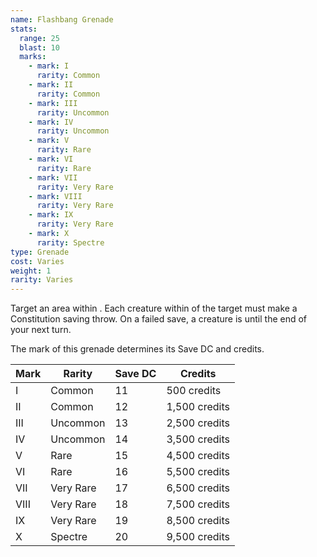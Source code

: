 ```yaml
---
name: Flashbang Grenade
stats:
  range: 25
  blast: 10
  marks:
    - mark: I
      rarity: Common
    - mark: II
      rarity: Common
    - mark: III
      rarity: Uncommon
    - mark: IV
      rarity: Uncommon
    - mark: V
      rarity: Rare
    - mark: VI
      rarity: Rare
    - mark: VII
      rarity: Very Rare
    - mark: VIII
      rarity: Very Rare
    - mark: IX
      rarity: Very Rare
    - mark: X
      rarity: Spectre
type: Grenade
cost: Varies
weight: 1
rarity: Varies
---
```

Target an area within <me-distance length="25" />. Each creature within <me-distance length="10" /> of the target must make a Constitution saving throw.
On a failed save, a creature is <me-condition id="blinded"/> until the end of your next turn.

The mark of this grenade determines its Save DC and credits.

Mark|Rarity|Save DC|Credits
---|---|---|---
I|Common|11|500 credits
II|Common|12|1,500 credits
III|Uncommon|13|2,500 credits
IV|Uncommon|14|3,500 credits
V|Rare|15|4,500 credits
VI|Rare|16|5,500 credits
VII|Very Rare|17|6,500 credits
VIII|Very Rare|18|7,500 credits
IX|Very Rare|19|8,500 credits
X|Spectre|20|9,500 credits
